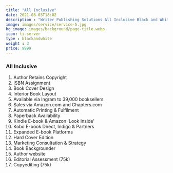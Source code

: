```yaml
---
title: "All Inclusive"
date: 2021-08-03T18:02
description : "Writer Publishing Solutions All Inclusive Black and White Publishing Package"
image: images/service/service-5.jpg
bg_image: images/background/page-title.webp
icon: ti-server
type : blackandwhite
weight : 3
price: 9999
---
```


### All Inclusive

1. Author Retains Copyright
2. ISBN Assignment
3. Book Cover Design
4. Interior Book Layout
5. Available via Ingram to 39,000 booksellers
6. Sales via Amazon.com and Chapters.com
7. Automatic Printing & Fulfilment
8. Paperback Availability
9. Kindle E-book & Amazon 'Look Inside'
10. Kobo E-book Direct, Indigo & Partners
11. Expanded E-book Platforms
12. Hard Cover Edition
13. Marketing Consultation & Strategy
14. Book Backgrounder
15. Author website
16. Editorial Assessment (75k)
17. Copyediting (75k)